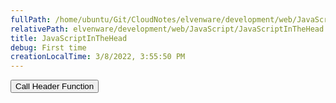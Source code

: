 ```yaml
---
fullPath: /home/ubuntu/Git/CloudNotes/elvenware/development/web/JavaScript/JavaScriptInTheHead.md
relativePath: elvenware/development/web/JavaScript/JavaScriptInTheHead.md
title: JavaScriptInTheHead
debug: First time
creationLocalTime: 3/8/2022, 3:55:50 PM
---
```


<!-- toc -->
<!-- tocstop -->

<article>

<form><input type="button" value="Call Header Function" onclick="HeaderAlert();"></form>

</article>

